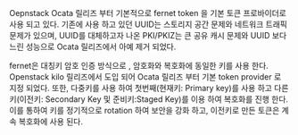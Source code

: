 Oepnstack Ocata 릴리즈 부터 기본적으로 fernet token 을 기본 토큰 프로바이더로 사용 되고 있다.
기존에 사용 하고 있던 UUID는 스토리지 공간 문제와 네트워크 트래픽 문제가 있으며, 
UUID를 대체하고자 나온 PKI/PKIZ는 큰 공유 캐시 문제와 UUID 보다 느린 성능으로 Ocata 릴리즈에서 아예 제거 되었다.

fernet은 대칭키 암호 인증 방식으로 , 암호화와 복호화에 동일한 키를 사용 한다. Openstack kilo 릴리즈에서 도입 되어 Ocata 릴리즈 부터 기본 token provider 로 지정 되었다.
또한, 다중키를 사용 하여 첫번째(현재키: Primary key)를 사용 하고 다른키(이전키: Secondary Key 및 준비키:Staged Key)를 이용 하여 복호화를 진행 한다. 
이를 통하여 키를 정기적으로 rotation 하여 보안을 강화 하고, 이전키로 만든 토큰은 계속 복호화에 사용 된다.

